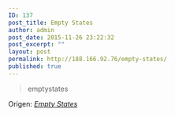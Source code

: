 ```yaml
---
ID: 137
post_title: Empty States
author: admin
post_date: 2015-11-26 23:22:32
post_excerpt: ""
layout: post
permalink: http://188.166.92.76/empty-states/
published: true
---
```

<blockquote>emptystates</blockquote>
Origen: <em><a href="http://emptystat.es">Empty States</a></em>